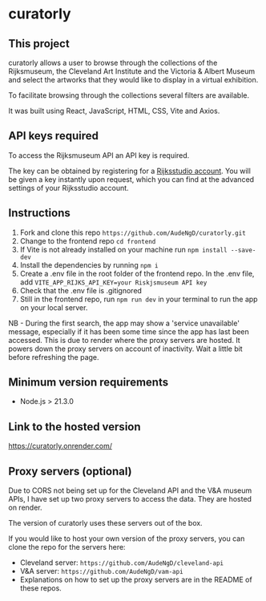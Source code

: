 # curatorly

## This project

curatorly allows a user to browse through the collections of the Rijksmuseum, the Cleveland Art Institute and the Victoria & Albert Museum and select the artworks that they would like to display in a virtual exhibition.

To facilitate browsing through the collections several filters are available.

It was built using React, JavaScript, HTML, CSS, Vite and Axios.

## API keys required

To access the Rijksmuseum API an API key is required.

The key can be obtained by registering for a [Rijksstudio account](https://www.rijksmuseum.nl/en/rijksstudio). You will be given a key instantly upon request, which you can find at the advanced settings of your Rijksstudio account.

## Instructions

1. Fork and clone this repo `https://github.com/AudeNgD/curatorly.git`
2. Change to the frontend repo `cd frontend`
3. If Vite is not already installed on your machine run `npm install --save-dev`
4. Install the dependencies by running `npm i`
5. Create a .env file in the root folder of the frontend repo.
   In the .env file, add `VITE_APP_RIJKS_API_KEY=your Riskjsmuseum API key`
6. Check that the .env file is .gitignored
7. Still in the frontend repo, run `npm run dev` in your terminal to run the app on your local server.

NB - During the first search, the app may show a 'service unavailable' message, especially if it has been some time since the app has last been accessed.
This is due to render where the proxy servers are hosted. It powers down the proxy servers on account of inactivity. Wait a little bit before refreshing the page.

## Minimum version requirements

- Node.js > 21.3.0

## Link to the hosted version

https://curatorly.onrender.com/

## Proxy servers (optional)

Due to CORS not being set up for the Cleveland API and the V&A museum APIs, I have set up two proxy servers to access the data. They are hosted on render.

The version of curatorly uses these servers out of the box.

If you would like to host your own version of the proxy servers, you can clone the repo for the servers here:

- Cleveland server: `https://github.com/AudeNgD/cleveland-api`
- V&A server: `https://github.com/AudeNgD/vam-api`
- 
  Explanations on how to set up the proxy servers are in the README of these repos.

